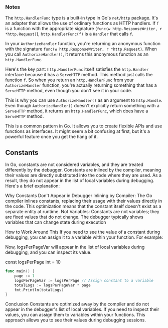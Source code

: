 ### Notes

The `http.HandlerFunc` type is a built-in type in Go's `net/http` package. It's an adapter that allows the use of ordinary functions as HTTP handlers.
If `f` is a function with the appropriate signature (`func(w http.ResponseWriter, r *http.Request)`), `http.HandlerFunc(f)` is a `Handler` that calls `f`.

In your `AuthorizeHandler` function, you're returning an anonymous function with the signature `func(w http.ResponseWriter, r *http.Request)`. When you call `AuthorizeHandler()`, it returns this anonymous function as an `http.HandlerFunc`.

Here's the key part: `http.HandlerFunc` itself satisfies the `http.Handler` interface because it has a `ServeHTTP` method. This method just calls the function `f`.
So when you return an `http.HandlerFunc` from your `AuthorizeHandler` function, you're actually returning something that has a `ServeHTTP` method, even though you
don't see it in your code.

This is why you can use `AuthorizeHandler()` as an argument to `http.Handle`. Even though `AuthorizeHandler()` doesn't explicitly return something with a `ServeHTTP` method, it returns an `http.HandlerFunc`, which does have a `ServeHTTP` method.

This is a common pattern in Go. It allows you to create flexible APIs and use functions as interfaces. It might seem a bit confusing at first, but it's a powerful feature once you get the hang of it.

## Constants

In Go, constants are not considered variables, and they are treated differently by the debugger. Constants are inlined by the compiler, meaning their values are directly substituted into the code where they are used. As a result, they do not appear in the list of local variables during debugging.
Here's a brief explanation:

Why Constants Don't Appear in Debugger
Inlining by Compiler: The Go compiler inlines constants, replacing their usage with their values directly in the code. This optimization means that the constant itself doesn't exist as a separate entity at runtime.
Not Variables: Constants are not variables; they are fixed values that do not change. The debugger typically shows variables that can change state during execution

How to Work Around This
If you need to see the value of a constant during debugging, you can assign it to a variable within your function. For example:

Now, logsPerPageVar will appear in the list of local variables during debugging, and you can inspect its value.

const logsPerPage int = 10

```go
func main() {
    page := 1
    logsPerPageVar := logsPerPage // Assign constant to a variable
    totalLogs := logsPerPageVar * page
    fmt.Println(totalLogs)
}
```

Conclusion
Constants are optimized away by the compiler and do not appear in the debugger's list of local variables. If you need to inspect their values, you can assign them to variables within your functions. This approach allows you to see their values during debugging sessions.
